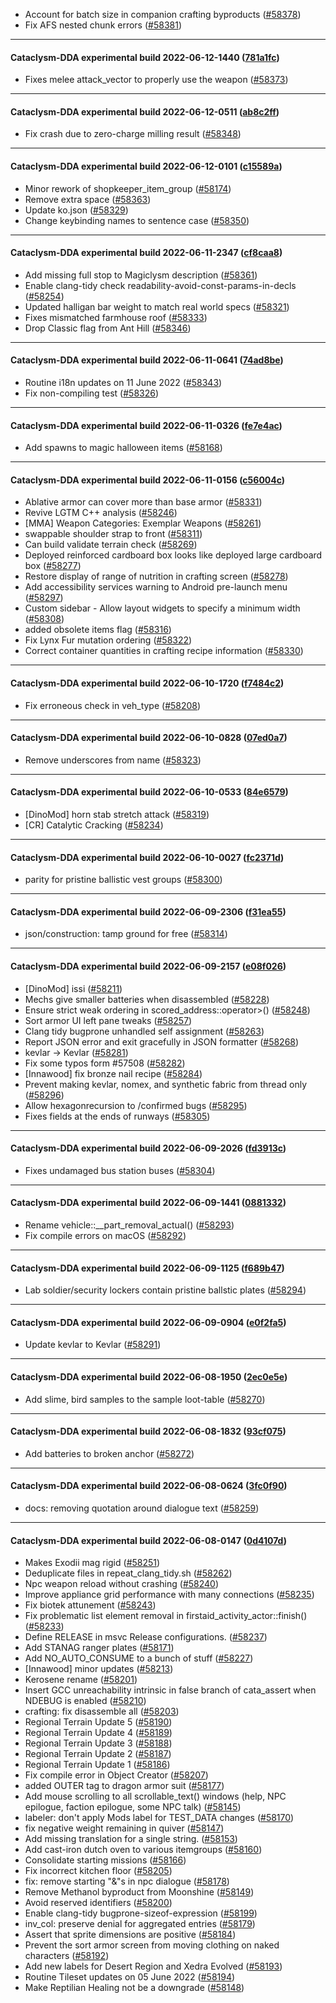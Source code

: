 * Account for batch size in companion crafting byproducts ([#58378](https://github.com/CleverRaven/Cataclysm-DDA/pull/58378))
* Fix AFS nested chunk errors ([#58381](https://github.com/CleverRaven/Cataclysm-DDA/pull/58381))

---

#### Cataclysm-DDA experimental build 2022-06-12-1440 ([781a1fc](https://github.com/CleverRaven/Cataclysm-DDA/releases/tag/cdda-experimental-2022-06-12-1440))

* Fixes melee attack_vector to properly use the weapon ([#58373](https://github.com/CleverRaven/Cataclysm-DDA/pull/58373))

---

#### Cataclysm-DDA experimental build 2022-06-12-0511 ([ab8c2ff](https://github.com/CleverRaven/Cataclysm-DDA/releases/tag/cdda-experimental-2022-06-12-0511))

* Fix crash due to zero-charge milling result ([#58348](https://github.com/CleverRaven/Cataclysm-DDA/pull/58348))

---

#### Cataclysm-DDA experimental build 2022-06-12-0101 ([c15589a](https://github.com/CleverRaven/Cataclysm-DDA/releases/tag/cdda-experimental-2022-06-12-0101))

* Minor rework of shopkeeper_item_group ([#58174](https://github.com/CleverRaven/Cataclysm-DDA/pull/58174))
* Remove extra space ([#58363](https://github.com/CleverRaven/Cataclysm-DDA/pull/58363))
* Update ko.json ([#58329](https://github.com/CleverRaven/Cataclysm-DDA/pull/58329))
* Change keybinding names to sentence case ([#58350](https://github.com/CleverRaven/Cataclysm-DDA/pull/58350))

---

#### Cataclysm-DDA experimental build 2022-06-11-2347 ([cf8caa8](https://github.com/CleverRaven/Cataclysm-DDA/releases/tag/cdda-experimental-2022-06-11-2347))

* Add missing full stop to Magiclysm description ([#58361](https://github.com/CleverRaven/Cataclysm-DDA/pull/58361))
* Enable clang-tidy check readability-avoid-const-params-in-decls ([#58254](https://github.com/CleverRaven/Cataclysm-DDA/pull/58254))
* Updated halligan bar weight to match real world specs ([#58321](https://github.com/CleverRaven/Cataclysm-DDA/pull/58321))
* Fixes mismatched farmhouse roof ([#58333](https://github.com/CleverRaven/Cataclysm-DDA/pull/58333))
* Drop Classic flag from Ant Hill ([#58346](https://github.com/CleverRaven/Cataclysm-DDA/pull/58346))

---

#### Cataclysm-DDA experimental build 2022-06-11-0641 ([74ad8be](https://github.com/CleverRaven/Cataclysm-DDA/releases/tag/cdda-experimental-2022-06-11-0641))

* Routine i18n updates on 11 June 2022 ([#58343](https://github.com/CleverRaven/Cataclysm-DDA/pull/58343))
* Fix non-compiling test ([#58326](https://github.com/CleverRaven/Cataclysm-DDA/pull/58326))

---

#### Cataclysm-DDA experimental build 2022-06-11-0326 ([fe7e4ac](https://github.com/CleverRaven/Cataclysm-DDA/releases/tag/cdda-experimental-2022-06-11-0326))

* Add spawns to magic halloween items ([#58168](https://github.com/CleverRaven/Cataclysm-DDA/pull/58168))

---

#### Cataclysm-DDA experimental build 2022-06-11-0156 ([c56004c](https://github.com/CleverRaven/Cataclysm-DDA/releases/tag/cdda-experimental-2022-06-11-0156))

* Ablative armor can cover more than base armor ([#58331](https://github.com/CleverRaven/Cataclysm-DDA/pull/58331))
* Revive LGTM C++ analysis ([#58246](https://github.com/CleverRaven/Cataclysm-DDA/pull/58246))
* [MMA] Weapon Categories: Exemplar Weapons ([#58261](https://github.com/CleverRaven/Cataclysm-DDA/pull/58261))
* swappable shoulder strap to front ([#58311](https://github.com/CleverRaven/Cataclysm-DDA/pull/58311))
* Can build validate terrain check ([#58269](https://github.com/CleverRaven/Cataclysm-DDA/pull/58269))
* Deployed reinforced cardboard box looks like deployed large cardboard box ([#58277](https://github.com/CleverRaven/Cataclysm-DDA/pull/58277))
* Restore display of range of nutrition in crafting screen ([#58278](https://github.com/CleverRaven/Cataclysm-DDA/pull/58278))
* Add accessibility services warning to Android pre-launch menu ([#58297](https://github.com/CleverRaven/Cataclysm-DDA/pull/58297))
* Custom sidebar - Allow layout widgets to specify a minimum width ([#58308](https://github.com/CleverRaven/Cataclysm-DDA/pull/58308))
* added obsolete items flag ([#58316](https://github.com/CleverRaven/Cataclysm-DDA/pull/58316))
* Fix Lynx Fur mutation ordering ([#58322](https://github.com/CleverRaven/Cataclysm-DDA/pull/58322))
* Correct container quantities in crafting recipe information ([#58330](https://github.com/CleverRaven/Cataclysm-DDA/pull/58330))

---

#### Cataclysm-DDA experimental build 2022-06-10-1720 ([f7484c2](https://github.com/CleverRaven/Cataclysm-DDA/releases/tag/cdda-experimental-2022-06-10-1720))

* Fix erroneous check in veh_type ([#58208](https://github.com/CleverRaven/Cataclysm-DDA/pull/58208))

---

#### Cataclysm-DDA experimental build 2022-06-10-0828 ([07ed0a7](https://github.com/CleverRaven/Cataclysm-DDA/releases/tag/cdda-experimental-2022-06-10-0828))

* Remove underscores from name ([#58323](https://github.com/CleverRaven/Cataclysm-DDA/pull/58323))

---

#### Cataclysm-DDA experimental build 2022-06-10-0533 ([84e6579](https://github.com/CleverRaven/Cataclysm-DDA/releases/tag/cdda-experimental-2022-06-10-0533))

* [DinoMod] horn stab stretch attack ([#58319](https://github.com/CleverRaven/Cataclysm-DDA/pull/58319))
* [CR] Catalytic Cracking ([#58234](https://github.com/CleverRaven/Cataclysm-DDA/pull/58234))

---

#### Cataclysm-DDA experimental build 2022-06-10-0027 ([fc2371d](https://github.com/CleverRaven/Cataclysm-DDA/releases/tag/cdda-experimental-2022-06-10-0027))

* parity for pristine ballistic vest groups ([#58300](https://github.com/CleverRaven/Cataclysm-DDA/pull/58300))

---

#### Cataclysm-DDA experimental build 2022-06-09-2306 ([f31ea55](https://github.com/CleverRaven/Cataclysm-DDA/releases/tag/cdda-experimental-2022-06-09-2306))

* json/construction: tamp ground for free ([#58314](https://github.com/CleverRaven/Cataclysm-DDA/pull/58314))

---

#### Cataclysm-DDA experimental build 2022-06-09-2157 ([e08f026](https://github.com/CleverRaven/Cataclysm-DDA/releases/tag/cdda-experimental-2022-06-09-2157))

* [DinoMod] issi ([#58211](https://github.com/CleverRaven/Cataclysm-DDA/pull/58211))
* Mechs give smaller batteries when disassembled ([#58228](https://github.com/CleverRaven/Cataclysm-DDA/pull/58228))
* Ensure strict weak ordering in scored_address::operator>() ([#58248](https://github.com/CleverRaven/Cataclysm-DDA/pull/58248))
* Sort armor UI left pane tweaks ([#58257](https://github.com/CleverRaven/Cataclysm-DDA/pull/58257))
* Clang tidy bugprone unhandled self assignment ([#58263](https://github.com/CleverRaven/Cataclysm-DDA/pull/58263))
* Report JSON error and exit gracefully in JSON formatter ([#58268](https://github.com/CleverRaven/Cataclysm-DDA/pull/58268))
* kevlar → Kevlar ([#58281](https://github.com/CleverRaven/Cataclysm-DDA/pull/58281))
* Fix some typos form #57508 ([#58282](https://github.com/CleverRaven/Cataclysm-DDA/pull/58282))
* [Innawood] fix bronze nail recipe ([#58284](https://github.com/CleverRaven/Cataclysm-DDA/pull/58284))
* Prevent making kevlar, nomex, and synthetic fabric from thread only ([#58296](https://github.com/CleverRaven/Cataclysm-DDA/pull/58296))
* Allow hexagonrecursion to /confirmed bugs ([#58295](https://github.com/CleverRaven/Cataclysm-DDA/pull/58295))
* Fixes fields at the ends of runways ([#58305](https://github.com/CleverRaven/Cataclysm-DDA/pull/58305))

---

#### Cataclysm-DDA experimental build 2022-06-09-2026 ([fd3913c](https://github.com/CleverRaven/Cataclysm-DDA/releases/tag/cdda-experimental-2022-06-09-2026))

* Fixes undamaged bus station buses ([#58304](https://github.com/CleverRaven/Cataclysm-DDA/pull/58304))

---

#### Cataclysm-DDA experimental build 2022-06-09-1441 ([0881332](https://github.com/CleverRaven/Cataclysm-DDA/releases/tag/cdda-experimental-2022-06-09-1441))

* Rename vehicle::__part_removal_actual() ([#58293](https://github.com/CleverRaven/Cataclysm-DDA/pull/58293))
* Fix compile errors on macOS ([#58292](https://github.com/CleverRaven/Cataclysm-DDA/pull/58292))

---

#### Cataclysm-DDA experimental build 2022-06-09-1125 ([f689b47](https://github.com/CleverRaven/Cataclysm-DDA/releases/tag/cdda-experimental-2022-06-09-1125))

* Lab soldier/security lockers contain pristine ballstic plates ([#58294](https://github.com/CleverRaven/Cataclysm-DDA/pull/58294))

---

#### Cataclysm-DDA experimental build 2022-06-09-0904 ([e0f2fa5](https://github.com/CleverRaven/Cataclysm-DDA/releases/tag/cdda-experimental-2022-06-09-0904))

* Update kevlar to Kevlar ([#58291](https://github.com/CleverRaven/Cataclysm-DDA/pull/58291))

---

#### Cataclysm-DDA experimental build 2022-06-08-1950 ([2ec0e5e](https://github.com/CleverRaven/Cataclysm-DDA/releases/tag/cdda-experimental-2022-06-08-1950))

* Add slime, bird samples to the sample loot-table ([#58270](https://github.com/CleverRaven/Cataclysm-DDA/pull/58270))

---

#### Cataclysm-DDA experimental build 2022-06-08-1832 ([93cf075](https://github.com/CleverRaven/Cataclysm-DDA/releases/tag/cdda-experimental-2022-06-08-1832))

* Add batteries to broken anchor ([#58272](https://github.com/CleverRaven/Cataclysm-DDA/pull/58272))

---

#### Cataclysm-DDA experimental build 2022-06-08-0624 ([3fc0f90](https://github.com/CleverRaven/Cataclysm-DDA/releases/tag/cdda-experimental-2022-06-08-0624))

* docs: removing quotation around dialogue text ([#58259](https://github.com/CleverRaven/Cataclysm-DDA/pull/58259))

---

#### Cataclysm-DDA experimental build 2022-06-08-0147 ([0d4107d](https://github.com/CleverRaven/Cataclysm-DDA/releases/tag/cdda-experimental-2022-06-08-0147))

* Makes Exodii mag rigid ([#58251](https://github.com/CleverRaven/Cataclysm-DDA/pull/58251))
* Deduplicate files in repeat_clang_tidy.sh ([#58262](https://github.com/CleverRaven/Cataclysm-DDA/pull/58262))
* Npc weapon reload without crashing ([#58240](https://github.com/CleverRaven/Cataclysm-DDA/pull/58240))
* Improve appliance grid performance with many connections ([#58235](https://github.com/CleverRaven/Cataclysm-DDA/pull/58235))
* Fix biotek attunement ([#58243](https://github.com/CleverRaven/Cataclysm-DDA/pull/58243))
* Fix problematic list element removal in firstaid_activity_actor::finish() ([#58233](https://github.com/CleverRaven/Cataclysm-DDA/pull/58233))
* Define RELEASE in msvc Release configurations. ([#58237](https://github.com/CleverRaven/Cataclysm-DDA/pull/58237))
* Add STANAG ranger plates ([#58171](https://github.com/CleverRaven/Cataclysm-DDA/pull/58171))
* Add NO_AUTO_CONSUME to a bunch of stuff ([#58227](https://github.com/CleverRaven/Cataclysm-DDA/pull/58227))
* [Innawood] minor updates ([#58213](https://github.com/CleverRaven/Cataclysm-DDA/pull/58213))
* Kerosene rename ([#58201](https://github.com/CleverRaven/Cataclysm-DDA/pull/58201))
* Insert GCC unreachability intrinsic in false branch of cata_assert when NDEBUG is enabled ([#58210](https://github.com/CleverRaven/Cataclysm-DDA/pull/58210))
* crafting: fix disassemble all ([#58203](https://github.com/CleverRaven/Cataclysm-DDA/pull/58203))
* Regional Terrain Update 5 ([#58190](https://github.com/CleverRaven/Cataclysm-DDA/pull/58190))
* Regional Terrain Update 4 ([#58189](https://github.com/CleverRaven/Cataclysm-DDA/pull/58189))
* Regional Terrain Update 3 ([#58188](https://github.com/CleverRaven/Cataclysm-DDA/pull/58188))
* Regional Terrain Update 2 ([#58187](https://github.com/CleverRaven/Cataclysm-DDA/pull/58187))
* Regional Terrain Update 1 ([#58186](https://github.com/CleverRaven/Cataclysm-DDA/pull/58186))
* Fix compile error in Object Creator ([#58207](https://github.com/CleverRaven/Cataclysm-DDA/pull/58207))
* added OUTER tag to dragon armor suit ([#58177](https://github.com/CleverRaven/Cataclysm-DDA/pull/58177))
* Add mouse scrolling to all scrollable_text() windows (help, NPC epilogue, faction epilogue, some NPC talk) ([#58145](https://github.com/CleverRaven/Cataclysm-DDA/pull/58145))
* labeler: don't apply Mods label for TEST_DATA changes ([#58170](https://github.com/CleverRaven/Cataclysm-DDA/pull/58170))
* fix negative weight remaining in quiver ([#58147](https://github.com/CleverRaven/Cataclysm-DDA/pull/58147))
* Add missing translation for a single string. ([#58153](https://github.com/CleverRaven/Cataclysm-DDA/pull/58153))
* Add cast-iron dutch oven to various itemgroups ([#58160](https://github.com/CleverRaven/Cataclysm-DDA/pull/58160))
* Consolidate starting missions ([#58166](https://github.com/CleverRaven/Cataclysm-DDA/pull/58166))
* Fix incorrect kitchen floor ([#58205](https://github.com/CleverRaven/Cataclysm-DDA/pull/58205))
* fix: remove starting "&"s in npc dialogue ([#58178](https://github.com/CleverRaven/Cataclysm-DDA/pull/58178))
* Remove Methanol byproduct from Moonshine ([#58149](https://github.com/CleverRaven/Cataclysm-DDA/pull/58149))
* Avoid reserved identifiers ([#58200](https://github.com/CleverRaven/Cataclysm-DDA/pull/58200))
* Enable clang-tidy bugprone-sizeof-expression ([#58199](https://github.com/CleverRaven/Cataclysm-DDA/pull/58199))
* inv_col: preserve denial for aggregated entries ([#58179](https://github.com/CleverRaven/Cataclysm-DDA/pull/58179))
* Assert that sprite dimensions are positive ([#58184](https://github.com/CleverRaven/Cataclysm-DDA/pull/58184))
* Prevent the sort armor screen from moving clothing on naked characters ([#58192](https://github.com/CleverRaven/Cataclysm-DDA/pull/58192))
* Add new labels for Desert Region and Xedra Evolved ([#58193](https://github.com/CleverRaven/Cataclysm-DDA/pull/58193))
* Routine Tileset updates on 05 June 2022 ([#58194](https://github.com/CleverRaven/Cataclysm-DDA/pull/58194))
* Make Reptilian Healing not be a downgrade ([#58148](https://github.com/CleverRaven/Cataclysm-DDA/pull/58148))

